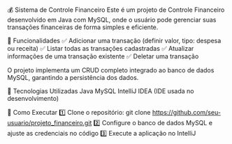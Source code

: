 💰 Sistema de Controle Financeiro
Este é um projeto de Controle Financeiro desenvolvido em Java com MySQL, onde o usuário pode gerenciar suas transações financeiras de forma simples e eficiente.

🔹 Funcionalidades
✅ Adicionar uma transação (definir valor, tipo: despesa ou receita)
✅ Listar todas as transações cadastradas
✅ Atualizar informações de uma transação existente
✅ Deletar uma transação

O projeto implementa um CRUD completo integrado ao banco de dados MySQL, garantindo a persistência dos dados.

🔧 Tecnologias Utilizadas
Java
MySQL
IntelliJ IDEA (IDE usada no desenvolvimento)

📌 Como Executar
1️⃣ Clone o repositório:
git clone https://github.com/seu-usuario/projeto_financeiro.git
2️⃣ Configure o banco de dados MySQL e ajuste as credenciais no código
3️⃣ Execute a aplicação no IntelliJ
